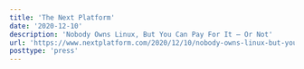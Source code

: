 ```yaml
---
title: 'The Next Platform'
date: '2020-12-10'
description: 'Nobody Owns Linux, But You Can Pay For It – Or Not'
url: 'https://www.nextplatform.com/2020/12/10/nobody-owns-linux-but-you-can-pay-for-it-or-not/'
posttype: 'press'
---
```

